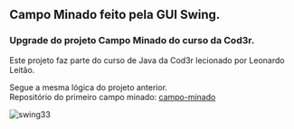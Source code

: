 ## Campo Minado feito pela GUI Swing.
### Upgrade do projeto Campo Minado do curso da Cod3r.
Este projeto faz parte do curso de Java da Cod3r lecionado por Leonardo Leitão.

Segue a mesma lógica do projeto anterior. <br>
Repositório do primeiro campo minado: <a href="https://github.com/juancassioo/campo-minado">campo-minado</a>

![swing33](https://user-images.githubusercontent.com/73791375/170397785-7649d456-2c2b-484c-8e9a-5036675f7d81.gif)

